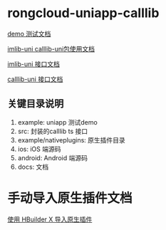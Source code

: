 # rongcloud-uniapp-calllib

[demo 测试文档](./example/README.md)

[imlib-uni calllib-uni包使用文档](./INTRODUCTION.md)

[imlib-uni 接口文档](https://rongcloud.github.io/rongcloud-uniapp-imlib/)

[calllib-uni 接口文档](https://rongcloud.github.io/uni-calllib/)

## 关键目录说明
1. example: uniapp 测试demo
2. src: 封装的calllib ts 接口
3. example/nativeplugins: 原生插件目录
4. ios: iOS 端源码
5. android: Android 端源码
6. docs: 文档

# 手动导入原生插件文档

[使用 HBuilder X 导入原生插件](手动导入.md)
